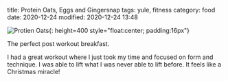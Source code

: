 title: Protein Oats, Eggs and Gingersnap
tags: yule, fitness
category: food
date: 2020-12-24
modified: 2020-12-24 13:48

![Protien Oats]({static}/images/universe/IMG_3017.JPG){: height=400 style="float:center; padding:16px"}

The perfect post workout breakfast. 

I had a great workout where I just took my time and focused on form
and technique.  I was able to lift what I was never able to lift
before.  It feels like a Christmas miracle!



